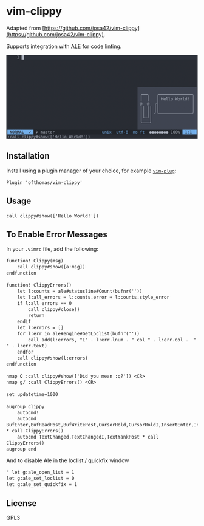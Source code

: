 # vim-clippy

Adapted from
[https://github.com/josa42/vim-clippy](https://github.com/josa42/vim-clippy).

Supports integration with [ALE](https://github.com/dense-analysis/ale) for
code linting.

![screenshot](screenshot.png)

## Installation

Install using a plugin manager of your choice, for example [`vim-plug`](https://github.com/junegunn/vim-plug):

```viml
Plugin 'ofthomas/vim-clippy'
```

## Usage

```viml
call clippy#show(['Hello World!'])
```

## To Enable Error Messages

In your `.vimrc` file, add the following:

```viml
function! Clippy(msg)
    call clippy#show([a:msg])
endfunction

function! ClippyErrors()
    let l:counts = ale#statusline#Count(bufnr(''))
    let l:all_errors = l:counts.error + l:counts.style_error
    if l:all_errors == 0
        call clippy#close()
        return 
    endif 
    let l:errors = []
    for l:err in ale#engine#GetLoclist(bufnr(''))
        call add(l:errors, "L" . l:err.lnum . " col " . l:err.col .  " " . l:err.text)
    endfor
    call clippy#show(l:errors)
endfunction

nmap Q :call clippy#show(['Did you mean :q?']) <CR>
nmap g/ :call ClippyErrors() <CR>

set updatetime=1000

augroup clippy
    autocmd!
    autocmd BufEnter,BufReadPost,BufWritePost,CursorHold,CursorHoldI,InsertEnter,InsertLeave * call ClippyErrors()
    autocmd TextChanged,TextChangedI,TextYankPost * call ClippyErrors()
augroup end
```

And to disable Ale in the loclist / quickfix window
```viml
" let g:ale_open_list = 1
let g:ale_set_loclist = 0
let g:ale_set_quickfix = 1
```

## License
GPL3
